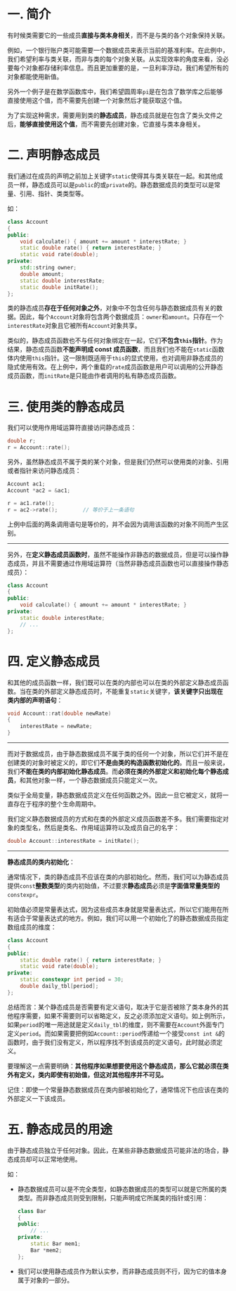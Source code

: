 # 一. 简介

有时候类需要它的一些成员**直接与类本身相关**，而不是与类的各个对象保持关联。

例如，一个银行账户类可能需要一个数据成员来表示当前的基准利率。在此例中，我们希望利率与类关联，而非与类的每个对象关联。从实现效率的角度来看，没必要每个对象都存储利率信息。而且更加重要的是，一旦利率浮动，我们希望所有的对象都能使用新值。

另外一个例子是在数学函数库中，我们希望圆周率`pi`是在包含了数学库之后能够直接使用这个值，而不需要先创建一个对象然后才能获取这个值。

为了实现这种需求，需要用到类的**静态成员**，静态成员就是在包含了类头文件之后，**能够直接使用这个值**，而不需要先创建对象，它直接与类本身相关。



# 二. 声明静态成员

我们通过在成员的声明之前加上关键字`static`使得其与类关联在一起。和其他成员一样，静态成员可以是`public`的或`private`的。静态数据成员的类型可以是常量、引用、指针、类类型等。

如：

```c++
class Account
{
public:
    void calculate() { amount += amount * interestRate; }
    static double rate() { return interestRate; }
    static void rate(double);
private:
    std::string owner;
    double amount;
    static double interestRate;
    static double initRate();
};
```

类的静态成员**存在于任何对象之外**，对象中不包含任何与静态数据成员有关的数据。因此，每个`Account`对象将包含两个数据成员：`owner`和`amount`。只存在一个`interestRate`对象且它被所有`Account`对象共享。

类似的，静态成员函数也不与任何对象绑定在一起，它们**不包含`this`指针**。作为结果，静态成员函数**不能声明成 const 成员函数**，而且我们也不能在`static`函数体内使用`this`指针。这一限制既适用于`this`的显式使用，也对调用非静态成员的隐式使用有效。在上例中，两个重载的`rate`成员函数是用户可以调用的公开静态成员函数，而`initRate`是只能由作者调用的私有静态成员函数。



# 三. 使用类的静态成员

我们可以使用作用域运算符直接访问静态成员：

```c++
double r;
r = Account::rate();
```

另外，虽然静态成员不属于类的某个对象，但是我们仍然可以使用类的对象、引用或者指针来访问静态成员：

```c++
Account ac1;
Account *ac2 = &ac1;

r = ac1.rate();
r = ac2->rate();		// 等价于上一条语句
```

上例中后面的两条调用语句是等价的，并不会因为调用该函数的对象不同而产生区别。

****

另外，在**定义静态成员函数时**，虽然不能操作非静态的数据成员，但是可以操作静态成员，并且不需要通过作用域运算符（当然非静态成员函数也可以直接操作静态成员）：

```c++
class Account
{
public:
    void calculate() { amount += amount * interestRate; }
private:
    static double interestRate;
    // ...
};
```



# 四. 定义静态成员

和其他的成员函数一样，我们既可以在类的内部也可以在类的外部定义静态成员函数。当在类的外部定义静态成员时，不能重复`static`关键字，**该关键字只出现在类内部的声明语句**：

```c++
void Account::rat(double newRate)
{
    interestRate = newRate;
}
```

****

而对于数据成员，由于静态数据成员不属于类的任何一个对象，所以它们并不是在创建类的对象时被定义的，即它们**不是由类的构造函数初始化的**。而且一般来说，我们**不能在类的内部初始化静态成员**。而**必须在类的外部定义和初始化每个静态成员**，和其他对象一样，一个静态数据成员只能定义一次。

类似于全局变量，静态数据成员定义在任何函数之外。因此一旦它被定义，就将一直存在于程序的整个生命周期中。

我们定义静态数据成员的方式和在类的外部定义成员函数差不多。我们需要指定对象的类型名，然后是类名、作用域运算符以及成员自己的名字：

```c++
double Account::interestRate = initRate();
```

****

**静态成员的类内初始化**：

通常情况下，类的静态成员不应该在类的内部初始化。然而，我们可以为静态成员提供`const`**整数类型**的类内初始值，不过要求**静态成员**必须是**字面值常量类型的**`constexpr`。

初始值必须是常量表达式，因为这些成员本身就是常量表达式，所以它们能用在所有适合于常量表达式的地方。例如，我们可以用一个初始化了的静态数据成员指定数组成员的维度：

```c++
class Account
{
public:
    static double rate() { return interestRate; }
    static void rate(double);
private:
    static constexpr int period = 30;
    double daily_tbl[period];
};
```

总结而言：某个静态成员是否需要有定义语句，取决于它是否被除了类本身外的其他程序需要，如果不需要则可以省略定义，反之必须添加定义语句。如上例所示，如果`period`的唯一用途就是定义`daily_tbl`的维度，则不需要在`Account`外面专门定义`period`。而如果需要把例如`Account::period`传递给一个接受`const int &`的函数时，由于我们没有定义，所以程序找不到该成员的定义语句，此时就必须定义。

要理解这一点需要明确：**其他程序如果想要使用这个静态成员，那么它就必须在类外有定义，类内即使有初始值，但这对其他程序并不可见。**

记住：即使一个常量静态数据成员在类内部被初始化了，通常情况下也应该在类的外部定义一下该成员。



# 五. 静态成员的用途

由于静态成员独立于任何对象。因此，在某些非静态数据成员可能非法的场合，静态成员却可以正常地使用。

如：

- 静态数据成员可以是不完全类型，如静态数据成员的类型可以就是它所属的类类型。而非静态成员则受到限制，只能声明成它所属类的指针或引用：

  ```c++
  class Bar
  {
  public:
      // ...
  private:
      static Bar mem1;
      Bar *mem2;
  };
  ```

- 我们可以使用静态成员作为默认实参，而非静态成员则不行，因为它的值本身属于对象的一部分。